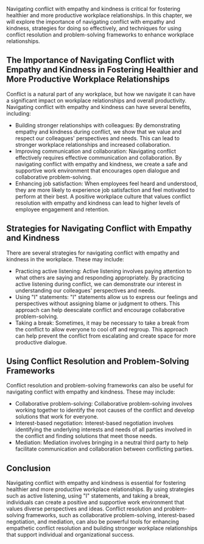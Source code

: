 
Navigating conflict with empathy and kindness is critical for fostering healthier and more productive workplace relationships. In this chapter, we will explore the importance of navigating conflict with empathy and kindness, strategies for doing so effectively, and techniques for using conflict resolution and problem-solving frameworks to enhance workplace relationships.

The Importance of Navigating Conflict with Empathy and Kindness in Fostering Healthier and More Productive Workplace Relationships
----------------------------------------------------------------------------------------------------------------------------------

Conflict is a natural part of any workplace, but how we navigate it can have a significant impact on workplace relationships and overall productivity. Navigating conflict with empathy and kindness can have several benefits, including:

* Building stronger relationships with colleagues: By demonstrating empathy and kindness during conflict, we show that we value and respect our colleagues' perspectives and needs. This can lead to stronger workplace relationships and increased collaboration.
* Improving communication and collaboration: Navigating conflict effectively requires effective communication and collaboration. By navigating conflict with empathy and kindness, we create a safe and supportive work environment that encourages open dialogue and collaborative problem-solving.
* Enhancing job satisfaction: When employees feel heard and understood, they are more likely to experience job satisfaction and feel motivated to perform at their best. A positive workplace culture that values conflict resolution with empathy and kindness can lead to higher levels of employee engagement and retention.

Strategies for Navigating Conflict with Empathy and Kindness
------------------------------------------------------------

There are several strategies for navigating conflict with empathy and kindness in the workplace. These may include:

* Practicing active listening: Active listening involves paying attention to what others are saying and responding appropriately. By practicing active listening during conflict, we can demonstrate our interest in understanding our colleagues' perspectives and needs.
* Using "I" statements: "I" statements allow us to express our feelings and perspectives without assigning blame or judgment to others. This approach can help deescalate conflict and encourage collaborative problem-solving.
* Taking a break: Sometimes, it may be necessary to take a break from the conflict to allow everyone to cool off and regroup. This approach can help prevent the conflict from escalating and create space for more productive dialogue.

Using Conflict Resolution and Problem-Solving Frameworks
--------------------------------------------------------

Conflict resolution and problem-solving frameworks can also be useful for navigating conflict with empathy and kindness. These may include:

* Collaborative problem-solving: Collaborative problem-solving involves working together to identify the root causes of the conflict and develop solutions that work for everyone.
* Interest-based negotiation: Interest-based negotiation involves identifying the underlying interests and needs of all parties involved in the conflict and finding solutions that meet those needs.
* Mediation: Mediation involves bringing in a neutral third party to help facilitate communication and collaboration between conflicting parties.

Conclusion
----------

Navigating conflict with empathy and kindness is essential for fostering healthier and more productive workplace relationships. By using strategies such as active listening, using "I" statements, and taking a break, individuals can create a positive and supportive work environment that values diverse perspectives and ideas. Conflict resolution and problem-solving frameworks, such as collaborative problem-solving, interest-based negotiation, and mediation, can also be powerful tools for enhancing empathetic conflict resolution and building stronger workplace relationships that support individual and organizational success.
